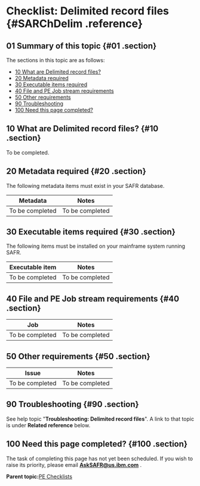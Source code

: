 # Checklist: Delimited record files {#SARChDelim .reference}

## 01 Summary of this topic {#01 .section}

The sections in this topic are as follows:

-   [10 What are Delimited record files?](#10)
-   [20 Metadata required](#20)
-   [30 Executable items required](#30)
-   [40 File and PE Job stream requirements](#40)
-   [50 Other requirements](#50)
-   [90 Troubleshooting](#90)
-   [100 Need this page completed?](#100)

## 10 What are Delimited record files? {#10 .section}

To be completed.

## 20 Metadata required {#20 .section}

The following metadata items must exist in your SAFR database.

|Metadata|Notes|
|--------|-----|
|To be completed|To be completed|

## 30 Executable items required {#30 .section}

The following items must be installed on your mainframe system running SAFR.

|Executable item|Notes|
|---------------|-----|
|To be completed|To be completed|

## 40 File and PE Job stream requirements {#40 .section}

|Job|Notes|
|---|-----|
|To be completed|To be completed|

## 50 Other requirements {#50 .section}

|Issue|Notes|
|-----|-----|
|To be completed|To be completed|

## 90 Troubleshooting {#90 .section}

See help topic "**Troubleshooting: Delimited record files**". A link to that topic is under **Related reference** below.

## 100 Need this page completed? {#100 .section}

The task of completing this page has not yet been scheduled. If you wish to raise its priority, please email **AskSAFR@us.ibm.com** .

**Parent topic:**[PE Checklists](../html/AAR520PMChecklists.md)

